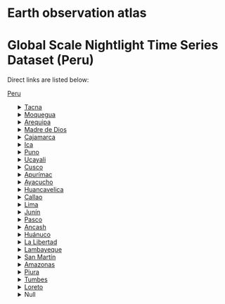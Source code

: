 # Earth observation atlas
 # Global Scale Nightlight Time Series Dataset (Peru)
Direct links are listed below:

<a href="https://eoatlas-nightlight.s3.amazonaws.com/eoatlas-monthly-nightlight-00135.csv">Peru</a>
<ul>
<details>
<summary><a href="https://eoatlas-nightlight.s3.amazonaws.com/eoatlas-monthly-nightlight-02324.csv">Tacna</a></summary>
<ul>
<ol>
<li><a href="https://eoatlas-nightlight.s3.amazonaws.com/eoatlas-monthly-nightlight-36679.csv">Candarave</a></li><li><a href="https://eoatlas-nightlight.s3.amazonaws.com/eoatlas-monthly-nightlight-36748.csv">Jorge Basadre</a></li><li><a href="https://eoatlas-nightlight.s3.amazonaws.com/eoatlas-monthly-nightlight-36821.csv">Tacna</a></li><li><a href="https://eoatlas-nightlight.s3.amazonaws.com/eoatlas-monthly-nightlight-36825.csv">Tarata</a></li></ul>
</ol>
</details>
<details>
<summary><a href="https://eoatlas-nightlight.s3.amazonaws.com/eoatlas-monthly-nightlight-02325.csv">Moquegua</a></summary>
<ul>
<ol>
<li><a href="https://eoatlas-nightlight.s3.amazonaws.com/eoatlas-monthly-nightlight-36720.csv">General Sanchez Cerro</a></li><li><a href="https://eoatlas-nightlight.s3.amazonaws.com/eoatlas-monthly-nightlight-36744.csv">Ilo</a></li><li><a href="https://eoatlas-nightlight.s3.amazonaws.com/eoatlas-monthly-nightlight-36767.csv">Mariscal Nieto</a></li></ul>
</ol>
</details>
<details>
<summary><a href="https://eoatlas-nightlight.s3.amazonaws.com/eoatlas-monthly-nightlight-02326.csv">Arequipa</a></summary>
<ul>
<ol>
</ul>
</ol>
</details>
<details>
<summary><a href="https://eoatlas-nightlight.s3.amazonaws.com/eoatlas-monthly-nightlight-02327.csv">Madre de Dios</a></summary>
<ul>
<ol>
<li><a href="https://eoatlas-nightlight.s3.amazonaws.com/eoatlas-monthly-nightlight-36763.csv">Manu</a></li><li><a href="https://eoatlas-nightlight.s3.amazonaws.com/eoatlas-monthly-nightlight-36822.csv">Tahuamanu</a></li><li><a href="https://eoatlas-nightlight.s3.amazonaws.com/eoatlas-monthly-nightlight-36824.csv">Tambopata</a></li></ul>
</ol>
</details>
<details>
<summary><a href="https://eoatlas-nightlight.s3.amazonaws.com/eoatlas-monthly-nightlight-02328.csv">Cajamarca</a></summary>
<ul>
<ol>
<li><a href="https://eoatlas-nightlight.s3.amazonaws.com/eoatlas-monthly-nightlight-36671.csv">Cajabamba</a></li><li><a href="https://eoatlas-nightlight.s3.amazonaws.com/eoatlas-monthly-nightlight-36672.csv">Cajamarca</a></li><li><a href="https://eoatlas-nightlight.s3.amazonaws.com/eoatlas-monthly-nightlight-36691.csv">Celendin</a></li><li><a href="https://eoatlas-nightlight.s3.amazonaws.com/eoatlas-monthly-nightlight-36698.csv">Chota</a></li><li><a href="https://eoatlas-nightlight.s3.amazonaws.com/eoatlas-monthly-nightlight-36707.csv">Contumaza</a></li><li><a href="https://eoatlas-nightlight.s3.amazonaws.com/eoatlas-monthly-nightlight-36712.csv">Cutervo</a></li><li><a href="https://eoatlas-nightlight.s3.amazonaws.com/eoatlas-monthly-nightlight-36724.csv">Hualgayoc</a></li><li><a href="https://eoatlas-nightlight.s3.amazonaws.com/eoatlas-monthly-nightlight-36746.csv">Jaen</a></li><li><a href="https://eoatlas-nightlight.s3.amazonaws.com/eoatlas-monthly-nightlight-36805.csv">San Ignacio</a></li><li><a href="https://eoatlas-nightlight.s3.amazonaws.com/eoatlas-monthly-nightlight-36806.csv">San Marcos</a></li><li><a href="https://eoatlas-nightlight.s3.amazonaws.com/eoatlas-monthly-nightlight-36808.csv">San Miguel</a></li><li><a href="https://eoatlas-nightlight.s3.amazonaws.com/eoatlas-monthly-nightlight-36809.csv">San Pablo</a></li><li><a href="https://eoatlas-nightlight.s3.amazonaws.com/eoatlas-monthly-nightlight-36814.csv">Santa Cruz</a></li></ul>
</ol>
</details>
<details>
<summary><a href="https://eoatlas-nightlight.s3.amazonaws.com/eoatlas-monthly-nightlight-02329.csv">Ica</a></summary>
<ul>
<ol>
<li><a href="https://eoatlas-nightlight.s3.amazonaws.com/eoatlas-monthly-nightlight-36696.csv">Chincha</a></li><li><a href="https://eoatlas-nightlight.s3.amazonaws.com/eoatlas-monthly-nightlight-36743.csv">Ica</a></li><li><a href="https://eoatlas-nightlight.s3.amazonaws.com/eoatlas-monthly-nightlight-36774.csv">Nasca</a></li><li><a href="https://eoatlas-nightlight.s3.amazonaws.com/eoatlas-monthly-nightlight-36784.csv">Palpa</a></li><li><a href="https://eoatlas-nightlight.s3.amazonaws.com/eoatlas-monthly-nightlight-36792.csv">Pisco</a></li></ul>
</ol>
</details>
<details>
<summary><a href="https://eoatlas-nightlight.s3.amazonaws.com/eoatlas-monthly-nightlight-02330.csv">Puno</a></summary>
<ul>
<ol>
</ul>
</ol>
</details>
<details>
<summary><a href="https://eoatlas-nightlight.s3.amazonaws.com/eoatlas-monthly-nightlight-02331.csv">Ucayali</a></summary>
<ul>
<ol>
<li><a href="https://eoatlas-nightlight.s3.amazonaws.com/eoatlas-monthly-nightlight-36661.csv">Atalaya</a></li><li><a href="https://eoatlas-nightlight.s3.amazonaws.com/eoatlas-monthly-nightlight-36708.csv">Coronel Portillo</a></li><li><a href="https://eoatlas-nightlight.s3.amazonaws.com/eoatlas-monthly-nightlight-36781.csv">Padre Abad</a></li><li><a href="https://eoatlas-nightlight.s3.amazonaws.com/eoatlas-monthly-nightlight-36797.csv">Purus</a></li></ul>
</ol>
</details>
<details>
<summary><a href="https://eoatlas-nightlight.s3.amazonaws.com/eoatlas-monthly-nightlight-02332.csv">Cusco</a></summary>
<ul>
<ol>
<li><a href="https://eoatlas-nightlight.s3.amazonaws.com/eoatlas-monthly-nightlight-36649.csv">Acomayo</a></li><li><a href="https://eoatlas-nightlight.s3.amazonaws.com/eoatlas-monthly-nightlight-36655.csv">Anta</a></li><li><a href="https://eoatlas-nightlight.s3.amazonaws.com/eoatlas-monthly-nightlight-36674.csv">Calca</a></li><li><a href="https://eoatlas-nightlight.s3.amazonaws.com/eoatlas-monthly-nightlight-36677.csv">Canas</a></li><li><a href="https://eoatlas-nightlight.s3.amazonaws.com/eoatlas-monthly-nightlight-36678.csv">Canchis</a></li><li><a href="https://eoatlas-nightlight.s3.amazonaws.com/eoatlas-monthly-nightlight-36700.csv">Chumbivilcas</a></li><li><a href="https://eoatlas-nightlight.s3.amazonaws.com/eoatlas-monthly-nightlight-36711.csv">Cusco</a></li><li><a href="https://eoatlas-nightlight.s3.amazonaws.com/eoatlas-monthly-nightlight-36718.csv">Espinar</a></li><li><a href="https://eoatlas-nightlight.s3.amazonaws.com/eoatlas-monthly-nightlight-36751.csv">La Convencion</a></li><li><a href="https://eoatlas-nightlight.s3.amazonaws.com/eoatlas-monthly-nightlight-36786.csv">Paruro</a></li><li><a href="https://eoatlas-nightlight.s3.amazonaws.com/eoatlas-monthly-nightlight-36790.csv">Paucartambo</a></li><li><a href="https://eoatlas-nightlight.s3.amazonaws.com/eoatlas-monthly-nightlight-36799.csv">Quispicanchi</a></li><li><a href="https://eoatlas-nightlight.s3.amazonaws.com/eoatlas-monthly-nightlight-36832.csv">Urubamba</a></li></ul>
</ol>
</details>
<details>
<summary><a href="https://eoatlas-nightlight.s3.amazonaws.com/eoatlas-monthly-nightlight-02333.csv">Apurímac</a></summary>
<ul>
<ol>
<li><a href="https://eoatlas-nightlight.s3.amazonaws.com/eoatlas-monthly-nightlight-36647.csv">Abancay</a></li><li><a href="https://eoatlas-nightlight.s3.amazonaws.com/eoatlas-monthly-nightlight-36653.csv">Andahuaylas</a></li><li><a href="https://eoatlas-nightlight.s3.amazonaws.com/eoatlas-monthly-nightlight-36656.csv">Antabamba</a></li><li><a href="https://eoatlas-nightlight.s3.amazonaws.com/eoatlas-monthly-nightlight-36663.csv">Aymaraes</a></li><li><a href="https://eoatlas-nightlight.s3.amazonaws.com/eoatlas-monthly-nightlight-36697.csv">Chincheros</a></li><li><a href="https://eoatlas-nightlight.s3.amazonaws.com/eoatlas-monthly-nightlight-36710.csv">Cotabambas</a></li><li><a href="https://eoatlas-nightlight.s3.amazonaws.com/eoatlas-monthly-nightlight-36722.csv">Grau</a></li></ul>
</ol>
</details>
<details>
<summary><a href="https://eoatlas-nightlight.s3.amazonaws.com/eoatlas-monthly-nightlight-02334.csv">Ayacucho</a></summary>
<ul>
<ol>
<li><a href="https://eoatlas-nightlight.s3.amazonaws.com/eoatlas-monthly-nightlight-36681.csv">Cangallo</a></li><li><a href="https://eoatlas-nightlight.s3.amazonaws.com/eoatlas-monthly-nightlight-36727.csv">Huamanga</a></li><li><a href="https://eoatlas-nightlight.s3.amazonaws.com/eoatlas-monthly-nightlight-36728.csv">Huanca Sancos</a></li><li><a href="https://eoatlas-nightlight.s3.amazonaws.com/eoatlas-monthly-nightlight-36733.csv">Huanta</a></li><li><a href="https://eoatlas-nightlight.s3.amazonaws.com/eoatlas-monthly-nightlight-36752.csv">La Mar</a></li><li><a href="https://eoatlas-nightlight.s3.amazonaws.com/eoatlas-monthly-nightlight-36761.csv">Lucanas</a></li><li><a href="https://eoatlas-nightlight.s3.amazonaws.com/eoatlas-monthly-nightlight-36785.csv">Parinacochas</a></li><li><a href="https://eoatlas-nightlight.s3.amazonaws.com/eoatlas-monthly-nightlight-36789.csv">Paucar del Sara Sara</a></li><li><a href="https://eoatlas-nightlight.s3.amazonaws.com/eoatlas-monthly-nightlight-36819.csv">Sucre</a></li><li><a href="https://eoatlas-nightlight.s3.amazonaws.com/eoatlas-monthly-nightlight-36834.csv">Victor Fajardo</a></li><li><a href="https://eoatlas-nightlight.s3.amazonaws.com/eoatlas-monthly-nightlight-36835.csv">Vilcas Huaman</a></li></ul>
</ol>
</details>
<details>
<summary><a href="https://eoatlas-nightlight.s3.amazonaws.com/eoatlas-monthly-nightlight-02335.csv">Huancavelica</a></summary>
<ul>
<ol>
<li><a href="https://eoatlas-nightlight.s3.amazonaws.com/eoatlas-monthly-nightlight-36648.csv">Acobamba</a></li><li><a href="https://eoatlas-nightlight.s3.amazonaws.com/eoatlas-monthly-nightlight-36654.csv">Angaraes</a></li><li><a href="https://eoatlas-nightlight.s3.amazonaws.com/eoatlas-monthly-nightlight-36689.csv">Castrovirreyna</a></li><li><a href="https://eoatlas-nightlight.s3.amazonaws.com/eoatlas-monthly-nightlight-36702.csv">Churcampa</a></li><li><a href="https://eoatlas-nightlight.s3.amazonaws.com/eoatlas-monthly-nightlight-36731.csv">Huancavelica</a></li><li><a href="https://eoatlas-nightlight.s3.amazonaws.com/eoatlas-monthly-nightlight-36732.csv">Huancayo</a></li><li><a href="https://eoatlas-nightlight.s3.amazonaws.com/eoatlas-monthly-nightlight-36742.csv">Huaytara</a></li><li><a href="https://eoatlas-nightlight.s3.amazonaws.com/eoatlas-monthly-nightlight-36827.csv">Tayacaja</a></li></ul>
</ol>
</details>
<details>
<summary><a href="https://eoatlas-nightlight.s3.amazonaws.com/eoatlas-monthly-nightlight-02336.csv">Callao</a></summary>
<ul>
<ol>
<li><a href="https://eoatlas-nightlight.s3.amazonaws.com/eoatlas-monthly-nightlight-36675.csv">Callao</a></li></ul>
</ol>
</details>
<details>
<summary><a href="https://eoatlas-nightlight.s3.amazonaws.com/eoatlas-monthly-nightlight-02337.csv">Lima</a></summary>
<ul>
<ol>
<li><a href="https://eoatlas-nightlight.s3.amazonaws.com/eoatlas-monthly-nightlight-36666.csv">Barranca</a></li><li><a href="https://eoatlas-nightlight.s3.amazonaws.com/eoatlas-monthly-nightlight-36673.csv">Cajatambo</a></li><li><a href="https://eoatlas-nightlight.s3.amazonaws.com/eoatlas-monthly-nightlight-36680.csv">CaÃ±ete</a></li><li><a href="https://eoatlas-nightlight.s3.amazonaws.com/eoatlas-monthly-nightlight-36682.csv">Canta</a></li><li><a href="https://eoatlas-nightlight.s3.amazonaws.com/eoatlas-monthly-nightlight-36735.csv">Huaral</a></li><li><a href="https://eoatlas-nightlight.s3.amazonaws.com/eoatlas-monthly-nightlight-36739.csv">Huarochiri</a></li><li><a href="https://eoatlas-nightlight.s3.amazonaws.com/eoatlas-monthly-nightlight-36740.csv">Huaura</a></li><li><a href="https://eoatlas-nightlight.s3.amazonaws.com/eoatlas-monthly-nightlight-36759.csv">Lima</a></li><li><a href="https://eoatlas-nightlight.s3.amazonaws.com/eoatlas-monthly-nightlight-36778.csv">Oyon</a></li><li><a href="https://eoatlas-nightlight.s3.amazonaws.com/eoatlas-monthly-nightlight-36839.csv">Yauyos</a></li></ul>
</ol>
</details>
<details>
<summary><a href="https://eoatlas-nightlight.s3.amazonaws.com/eoatlas-monthly-nightlight-02338.csv">Junín</a></summary>
<ul>
<ol>
<li><a href="https://eoatlas-nightlight.s3.amazonaws.com/eoatlas-monthly-nightlight-36693.csv">Chanchamayo</a></li><li><a href="https://eoatlas-nightlight.s3.amazonaws.com/eoatlas-monthly-nightlight-36701.csv">Chupaca</a></li><li><a href="https://eoatlas-nightlight.s3.amazonaws.com/eoatlas-monthly-nightlight-36703.csv">Concepcion</a></li><li><a href="https://eoatlas-nightlight.s3.amazonaws.com/eoatlas-monthly-nightlight-36747.csv">Jauja</a></li><li><a href="https://eoatlas-nightlight.s3.amazonaws.com/eoatlas-monthly-nightlight-36750.csv">Junin</a></li><li><a href="https://eoatlas-nightlight.s3.amazonaws.com/eoatlas-monthly-nightlight-36816.csv">Satipo</a></li><li><a href="https://eoatlas-nightlight.s3.amazonaws.com/eoatlas-monthly-nightlight-36826.csv">Tarma</a></li><li><a href="https://eoatlas-nightlight.s3.amazonaws.com/eoatlas-monthly-nightlight-36838.csv">Yauli</a></li></ul>
</ol>
</details>
<details>
<summary><a href="https://eoatlas-nightlight.s3.amazonaws.com/eoatlas-monthly-nightlight-02339.csv">Pasco</a></summary>
<ul>
<ol>
<li><a href="https://eoatlas-nightlight.s3.amazonaws.com/eoatlas-monthly-nightlight-36713.csv">Daniel Alcides Carrion</a></li><li><a href="https://eoatlas-nightlight.s3.amazonaws.com/eoatlas-monthly-nightlight-36777.csv">Oxapampa</a></li><li><a href="https://eoatlas-nightlight.s3.amazonaws.com/eoatlas-monthly-nightlight-36787.csv">Pasco</a></li></ul>
</ol>
</details>
<details>
<summary><a href="https://eoatlas-nightlight.s3.amazonaws.com/eoatlas-monthly-nightlight-02340.csv">Ancash</a></summary>
<ul>
<ol>
<li><a href="https://eoatlas-nightlight.s3.amazonaws.com/eoatlas-monthly-nightlight-36650.csv">Aija</a></li><li><a href="https://eoatlas-nightlight.s3.amazonaws.com/eoatlas-monthly-nightlight-36657.csv">Antonio Raymondi</a></li><li><a href="https://eoatlas-nightlight.s3.amazonaws.com/eoatlas-monthly-nightlight-36660.csv">Asuncion</a></li><li><a href="https://eoatlas-nightlight.s3.amazonaws.com/eoatlas-monthly-nightlight-36669.csv">Bolognesi</a></li><li><a href="https://eoatlas-nightlight.s3.amazonaws.com/eoatlas-monthly-nightlight-36685.csv">Carhuaz</a></li><li><a href="https://eoatlas-nightlight.s3.amazonaws.com/eoatlas-monthly-nightlight-36686.csv">Carlos Fermin Fitzcarrald</a></li><li><a href="https://eoatlas-nightlight.s3.amazonaws.com/eoatlas-monthly-nightlight-36687.csv">Casma</a></li><li><a href="https://eoatlas-nightlight.s3.amazonaws.com/eoatlas-monthly-nightlight-36709.csv">Corongo</a></li><li><a href="https://eoatlas-nightlight.s3.amazonaws.com/eoatlas-monthly-nightlight-36736.csv">Huaraz</a></li><li><a href="https://eoatlas-nightlight.s3.amazonaws.com/eoatlas-monthly-nightlight-36737.csv">Huari</a></li><li><a href="https://eoatlas-nightlight.s3.amazonaws.com/eoatlas-monthly-nightlight-36738.csv">Huarmey</a></li><li><a href="https://eoatlas-nightlight.s3.amazonaws.com/eoatlas-monthly-nightlight-36741.csv">Huaylas</a></li><li><a href="https://eoatlas-nightlight.s3.amazonaws.com/eoatlas-monthly-nightlight-36766.csv">Mariscal Luzuriaga</a></li><li><a href="https://eoatlas-nightlight.s3.amazonaws.com/eoatlas-monthly-nightlight-36775.csv">Ocros</a></li><li><a href="https://eoatlas-nightlight.s3.amazonaws.com/eoatlas-monthly-nightlight-36783.csv">Pallasca</a></li><li><a href="https://eoatlas-nightlight.s3.amazonaws.com/eoatlas-monthly-nightlight-36794.csv">Pomabamba</a></li><li><a href="https://eoatlas-nightlight.s3.amazonaws.com/eoatlas-monthly-nightlight-36800.csv">Recuay</a></li><li><a href="https://eoatlas-nightlight.s3.amazonaws.com/eoatlas-monthly-nightlight-36813.csv">Santa</a></li><li><a href="https://eoatlas-nightlight.s3.amazonaws.com/eoatlas-monthly-nightlight-36818.csv">Sihuas</a></li><li><a href="https://eoatlas-nightlight.s3.amazonaws.com/eoatlas-monthly-nightlight-36840.csv">Yungay</a></li></ul>
</ol>
</details>
<details>
<summary><a href="https://eoatlas-nightlight.s3.amazonaws.com/eoatlas-monthly-nightlight-02341.csv">Huánuco</a></summary>
<ul>
<ol>
<li><a href="https://eoatlas-nightlight.s3.amazonaws.com/eoatlas-monthly-nightlight-36652.csv">Ambo</a></li><li><a href="https://eoatlas-nightlight.s3.amazonaws.com/eoatlas-monthly-nightlight-36715.csv">Dos de Mayo</a></li><li><a href="https://eoatlas-nightlight.s3.amazonaws.com/eoatlas-monthly-nightlight-36723.csv">Huacaybamba</a></li><li><a href="https://eoatlas-nightlight.s3.amazonaws.com/eoatlas-monthly-nightlight-36726.csv">Huamalies</a></li><li><a href="https://eoatlas-nightlight.s3.amazonaws.com/eoatlas-monthly-nightlight-36734.csv">Huanuco</a></li><li><a href="https://eoatlas-nightlight.s3.amazonaws.com/eoatlas-monthly-nightlight-36757.csv">Lauricocha</a></li><li><a href="https://eoatlas-nightlight.s3.amazonaws.com/eoatlas-monthly-nightlight-36758.csv">Leoncio Prado</a></li><li><a href="https://eoatlas-nightlight.s3.amazonaws.com/eoatlas-monthly-nightlight-36764.csv">MaraÃ±on</a></li><li><a href="https://eoatlas-nightlight.s3.amazonaws.com/eoatlas-monthly-nightlight-36780.csv">Pachitea</a></li><li><a href="https://eoatlas-nightlight.s3.amazonaws.com/eoatlas-monthly-nightlight-36795.csv">Puerto Inca</a></li><li><a href="https://eoatlas-nightlight.s3.amazonaws.com/eoatlas-monthly-nightlight-36837.csv">Yarowilca</a></li></ul>
</ol>
</details>
<details>
<summary><a href="https://eoatlas-nightlight.s3.amazonaws.com/eoatlas-monthly-nightlight-02342.csv">La Libertad</a></summary>
<ul>
<ol>
<li><a href="https://eoatlas-nightlight.s3.amazonaws.com/eoatlas-monthly-nightlight-36659.csv">Ascope</a></li><li><a href="https://eoatlas-nightlight.s3.amazonaws.com/eoatlas-monthly-nightlight-36668.csv">Bolivar</a></li><li><a href="https://eoatlas-nightlight.s3.amazonaws.com/eoatlas-monthly-nightlight-36694.csv">Chepen</a></li><li><a href="https://eoatlas-nightlight.s3.amazonaws.com/eoatlas-monthly-nightlight-36721.csv">Gran Chimu</a></li><li><a href="https://eoatlas-nightlight.s3.amazonaws.com/eoatlas-monthly-nightlight-36749.csv">Julcan</a></li><li><a href="https://eoatlas-nightlight.s3.amazonaws.com/eoatlas-monthly-nightlight-36776.csv">Otuzco</a></li><li><a href="https://eoatlas-nightlight.s3.amazonaws.com/eoatlas-monthly-nightlight-36779.csv">Pacasmayo</a></li><li><a href="https://eoatlas-nightlight.s3.amazonaws.com/eoatlas-monthly-nightlight-36788.csv">Pataz</a></li><li><a href="https://eoatlas-nightlight.s3.amazonaws.com/eoatlas-monthly-nightlight-36811.csv">Sanchez Carrion</a></li><li><a href="https://eoatlas-nightlight.s3.amazonaws.com/eoatlas-monthly-nightlight-36815.csv">Santiago de Chuco</a></li><li><a href="https://eoatlas-nightlight.s3.amazonaws.com/eoatlas-monthly-nightlight-36829.csv">Trujillo</a></li><li><a href="https://eoatlas-nightlight.s3.amazonaws.com/eoatlas-monthly-nightlight-36836.csv">Viru</a></li></ul>
</ol>
</details>
<details>
<summary><a href="https://eoatlas-nightlight.s3.amazonaws.com/eoatlas-monthly-nightlight-02343.csv">Lambayeque</a></summary>
<ul>
<ol>
<li><a href="https://eoatlas-nightlight.s3.amazonaws.com/eoatlas-monthly-nightlight-36695.csv">Chiclayo</a></li><li><a href="https://eoatlas-nightlight.s3.amazonaws.com/eoatlas-monthly-nightlight-36719.csv">FerreÃ±afe</a></li><li><a href="https://eoatlas-nightlight.s3.amazonaws.com/eoatlas-monthly-nightlight-36755.csv">Lambayeque</a></li></ul>
</ol>
</details>
<details>
<summary><a href="https://eoatlas-nightlight.s3.amazonaws.com/eoatlas-monthly-nightlight-02344.csv">San Martín</a></summary>
<ul>
<ol>
<li><a href="https://eoatlas-nightlight.s3.amazonaws.com/eoatlas-monthly-nightlight-36667.csv">Bellavista</a></li><li><a href="https://eoatlas-nightlight.s3.amazonaws.com/eoatlas-monthly-nightlight-36717.csv">El Dorado</a></li><li><a href="https://eoatlas-nightlight.s3.amazonaws.com/eoatlas-monthly-nightlight-36725.csv">Huallaga</a></li><li><a href="https://eoatlas-nightlight.s3.amazonaws.com/eoatlas-monthly-nightlight-36754.csv">Lamas</a></li><li><a href="https://eoatlas-nightlight.s3.amazonaws.com/eoatlas-monthly-nightlight-36765.csv">Mariscal Caceres</a></li><li><a href="https://eoatlas-nightlight.s3.amazonaws.com/eoatlas-monthly-nightlight-36773.csv">Moyobamba</a></li><li><a href="https://eoatlas-nightlight.s3.amazonaws.com/eoatlas-monthly-nightlight-36791.csv">Picota</a></li><li><a href="https://eoatlas-nightlight.s3.amazonaws.com/eoatlas-monthly-nightlight-36802.csv">Rioja</a></li><li><a href="https://eoatlas-nightlight.s3.amazonaws.com/eoatlas-monthly-nightlight-36807.csv">San Martin</a></li><li><a href="https://eoatlas-nightlight.s3.amazonaws.com/eoatlas-monthly-nightlight-36828.csv">Tocache</a></li></ul>
</ol>
</details>
<details>
<summary><a href="https://eoatlas-nightlight.s3.amazonaws.com/eoatlas-monthly-nightlight-02345.csv">Amazonas</a></summary>
<ul>
<ol>
<li><a href="https://eoatlas-nightlight.s3.amazonaws.com/eoatlas-monthly-nightlight-36665.csv">Bagua</a></li><li><a href="https://eoatlas-nightlight.s3.amazonaws.com/eoatlas-monthly-nightlight-36670.csv">Bongara</a></li><li><a href="https://eoatlas-nightlight.s3.amazonaws.com/eoatlas-monthly-nightlight-36692.csv">Chachapoyas</a></li><li><a href="https://eoatlas-nightlight.s3.amazonaws.com/eoatlas-monthly-nightlight-36705.csv">Condorcanqui</a></li><li><a href="https://eoatlas-nightlight.s3.amazonaws.com/eoatlas-monthly-nightlight-36762.csv">Luya</a></li><li><a href="https://eoatlas-nightlight.s3.amazonaws.com/eoatlas-monthly-nightlight-36803.csv">Rodriguez de Mendoza</a></li><li><a href="https://eoatlas-nightlight.s3.amazonaws.com/eoatlas-monthly-nightlight-36833.csv">Utcubamba</a></li></ul>
</ol>
</details>
<details>
<summary><a href="https://eoatlas-nightlight.s3.amazonaws.com/eoatlas-monthly-nightlight-02346.csv">Piura</a></summary>
<ul>
<ol>
<li><a href="https://eoatlas-nightlight.s3.amazonaws.com/eoatlas-monthly-nightlight-36662.csv">Ayabaca</a></li><li><a href="https://eoatlas-nightlight.s3.amazonaws.com/eoatlas-monthly-nightlight-36729.csv">Huancabamba</a></li><li><a href="https://eoatlas-nightlight.s3.amazonaws.com/eoatlas-monthly-nightlight-36772.csv">Morropon</a></li><li><a href="https://eoatlas-nightlight.s3.amazonaws.com/eoatlas-monthly-nightlight-36782.csv">Paita</a></li><li><a href="https://eoatlas-nightlight.s3.amazonaws.com/eoatlas-monthly-nightlight-36793.csv">Piura</a></li><li><a href="https://eoatlas-nightlight.s3.amazonaws.com/eoatlas-monthly-nightlight-36817.csv">Sechura</a></li><li><a href="https://eoatlas-nightlight.s3.amazonaws.com/eoatlas-monthly-nightlight-36820.csv">Sullana</a></li><li><a href="https://eoatlas-nightlight.s3.amazonaws.com/eoatlas-monthly-nightlight-36823.csv">Talara</a></li></ul>
</ol>
</details>
<details>
<summary><a href="https://eoatlas-nightlight.s3.amazonaws.com/eoatlas-monthly-nightlight-02347.csv">Tumbes</a></summary>
<ul>
<ol>
<li><a href="https://eoatlas-nightlight.s3.amazonaws.com/eoatlas-monthly-nightlight-36706.csv">Contralmirante Villar</a></li><li><a href="https://eoatlas-nightlight.s3.amazonaws.com/eoatlas-monthly-nightlight-36830.csv">Tumbes</a></li><li><a href="https://eoatlas-nightlight.s3.amazonaws.com/eoatlas-monthly-nightlight-36842.csv">Zarumilla</a></li></ul>
</ol>
</details>
<details>
<summary><a href="https://eoatlas-nightlight.s3.amazonaws.com/eoatlas-monthly-nightlight-02348.csv">Loreto</a></summary>
<ul>
<ol>
<li><a href="https://eoatlas-nightlight.s3.amazonaws.com/eoatlas-monthly-nightlight-36651.csv">Alto Amazonas</a></li><li><a href="https://eoatlas-nightlight.s3.amazonaws.com/eoatlas-monthly-nightlight-36714.csv">Datem del MaraÃ±on</a></li><li><a href="https://eoatlas-nightlight.s3.amazonaws.com/eoatlas-monthly-nightlight-36760.csv">Loreto</a></li><li><a href="https://eoatlas-nightlight.s3.amazonaws.com/eoatlas-monthly-nightlight-36768.csv">Mariscal Ramon Castilla</a></li><li><a href="https://eoatlas-nightlight.s3.amazonaws.com/eoatlas-monthly-nightlight-36769.csv">Maynas</a></li><li><a href="https://eoatlas-nightlight.s3.amazonaws.com/eoatlas-monthly-nightlight-36801.csv">Requena</a></li><li><a href="https://eoatlas-nightlight.s3.amazonaws.com/eoatlas-monthly-nightlight-36831.csv">Ucayali</a></li></ul>
</ol>
</details>
<details>
<summary>Null</summary>
<ul>
<ol>
<li><a href="https://eoatlas-nightlight.s3.amazonaws.com/eoatlas-monthly-nightlight-36658.csv">Arequipa</a></li><li><a href="https://eoatlas-nightlight.s3.amazonaws.com/eoatlas-monthly-nightlight-36664.csv">Azangaro</a></li><li><a href="https://eoatlas-nightlight.s3.amazonaws.com/eoatlas-monthly-nightlight-36676.csv">Camana</a></li><li><a href="https://eoatlas-nightlight.s3.amazonaws.com/eoatlas-monthly-nightlight-36683.csv">Carabaya</a></li><li><a href="https://eoatlas-nightlight.s3.amazonaws.com/eoatlas-monthly-nightlight-36684.csv">Caraveli</a></li><li><a href="https://eoatlas-nightlight.s3.amazonaws.com/eoatlas-monthly-nightlight-36688.csv">Castilla</a></li><li><a href="https://eoatlas-nightlight.s3.amazonaws.com/eoatlas-monthly-nightlight-36690.csv">Caylloma</a></li><li><a href="https://eoatlas-nightlight.s3.amazonaws.com/eoatlas-monthly-nightlight-36699.csv">Chucuito</a></li><li><a href="https://eoatlas-nightlight.s3.amazonaws.com/eoatlas-monthly-nightlight-36704.csv">Condesuyos</a></li><li><a href="https://eoatlas-nightlight.s3.amazonaws.com/eoatlas-monthly-nightlight-36716.csv">El Collao</a></li><li><a href="https://eoatlas-nightlight.s3.amazonaws.com/eoatlas-monthly-nightlight-36730.csv">Huancane</a></li><li><a href="https://eoatlas-nightlight.s3.amazonaws.com/eoatlas-monthly-nightlight-36745.csv">Islay</a></li><li><a href="https://eoatlas-nightlight.s3.amazonaws.com/eoatlas-monthly-nightlight-36753.csv">La Union</a></li><li><a href="https://eoatlas-nightlight.s3.amazonaws.com/eoatlas-monthly-nightlight-36756.csv">Lampa</a></li><li><a href="https://eoatlas-nightlight.s3.amazonaws.com/eoatlas-monthly-nightlight-36770.csv">Melgar</a></li><li><a href="https://eoatlas-nightlight.s3.amazonaws.com/eoatlas-monthly-nightlight-36771.csv">Moho</a></li><li><a href="https://eoatlas-nightlight.s3.amazonaws.com/eoatlas-monthly-nightlight-36796.csv">Puno</a></li><li><a href="https://eoatlas-nightlight.s3.amazonaws.com/eoatlas-monthly-nightlight-36798.csv">Putumayo</a></li><li><a href="https://eoatlas-nightlight.s3.amazonaws.com/eoatlas-monthly-nightlight-36804.csv">San Antonio de Putina</a></li><li><a href="https://eoatlas-nightlight.s3.amazonaws.com/eoatlas-monthly-nightlight-36810.csv">San Roman</a></li><li><a href="https://eoatlas-nightlight.s3.amazonaws.com/eoatlas-monthly-nightlight-36812.csv">Sandia</a></li><li><a href="https://eoatlas-nightlight.s3.amazonaws.com/eoatlas-monthly-nightlight-36841.csv">Yunguyo</a></li></ul>
</ol>
</details>

